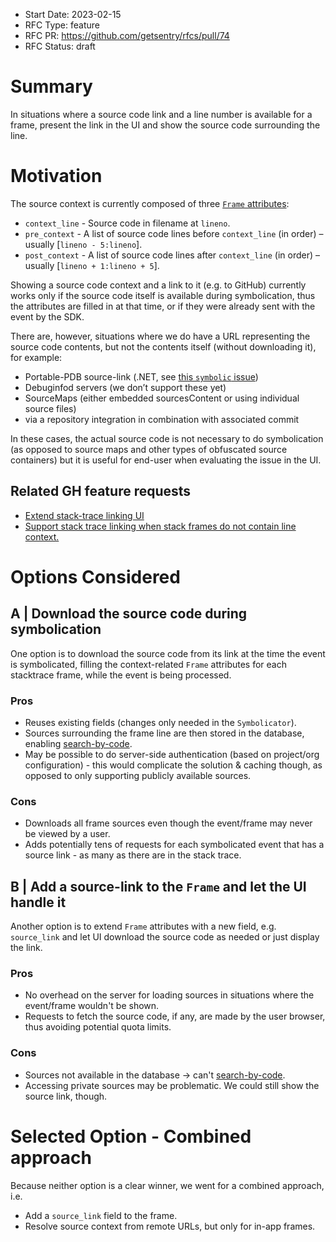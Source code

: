 - Start Date: 2023-02-15
- RFC Type: feature
- RFC PR: <https://github.com/getsentry/rfcs/pull/74>
- RFC Status: draft

# Summary

In situations where a source code link and a line number is available for a frame, present the link in the UI and show
the source code surrounding the line.

# Motivation

The source context is currently composed of three [`Frame` attributes](https://develop.sentry.dev/sdk/event-payloads/stacktrace/#frame-attributes):

- `context_line` - Source code in filename at `lineno`.
- `pre_context` - A list of source code lines before `context_line` (in order) – usually [`lineno - 5:lineno`].
- `post_context` - A list of source code lines after `context_line` (in order) – usually [`lineno + 1:lineno + 5`].

Showing a source code context and a link to it (e.g. to GitHub) currently works only if the source code itself is
available during symbolication, thus the attributes are filled in at that time, or if they were already sent with the event by the SDK.

There are, however, situations where we do have a URL representing the source code contents, but not the contents itself (without downloading it), for example:

- Portable-PDB source-link (.NET, see [this `symbolic` issue](https://github.com/getsentry/symbolic/issues/735))
- Debuginfod servers (we don’t support these yet)
- SourceMaps (either embedded sourcesContent or using individual source files)
- via a repository integration in combination with associated commit

In these cases, the actual source code is not necessary to do symbolication (as opposed to source maps and other types
of obfuscated source containers) but it is useful for end-user when evaluating the issue in the UI.

## Related GH feature requests

- [Extend stack-trace linking UI](https://github.com/getsentry/sentry/issues/35608)
- [Support stack trace linking when stack frames do not contain line context.](https://github.com/getsentry/sentry/issues/44015)

# Options Considered

## A | Download the source code during symbolication

One option is to download the source code from its link at the time the event is symbolicated, filling the context-related
`Frame` attributes for each stacktrace frame, while the event is being processed.

### Pros

- Reuses existing fields (changes only needed in the `Symbolicator`).
- Sources surrounding the frame line are then stored in the database, enabling [search-by-code](https://github.com/getsentry/sentry/issues/3755).
- May be possible to do server-side authentication (based on project/org configuration) - this would complicate the solution & caching though, as opposed to only supporting publicly available sources.

### Cons

- Downloads all frame sources even though the event/frame may never be viewed by a user.
- Adds potentially tens of requests for each symbolicated event that has a source link - as many as there are in the stack trace.

## B | Add a source-link to the `Frame` and let the UI handle it

Another option is to extend `Frame` attributes with a new field, e.g. `source_link` and let UI download the source code
as needed or just display the link.

### Pros

- No overhead on the server for loading sources in situations where the event/frame wouldn't be shown.
- Requests to fetch the source code, if any, are made by the user browser, thus avoiding potential quota limits.

### Cons

- Sources not available in the database -> can't [search-by-code](https://github.com/getsentry/sentry/issues/3755).
- Accessing private sources may be problematic. We could still show the source link, though.

# Selected Option - Combined approach

Because neither option is a clear winner, we went for a combined approach, i.e.

- Add a `source_link` field to the frame.
- Resolve source context from remote URLs, but only for in-app frames.
